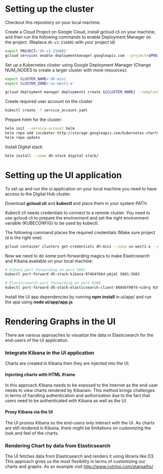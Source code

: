 # Setting up the cluster

Checkout this repository on your local machine.

Create a Cloud Project on Google Cloud, install gcloud cli on your machine, and then run the following commands to enable Deployment Manager on the project.
 (Replace `dh-v1-216802` with your project id)
```sh
export PROJECT='dh-v1-216802'
gcloud services enable deploymentmanager.googleapis.com --project=$PROJECT
```

Set up a Kubernetes cluster using Google Deployment Manager (Change NUM_NODES to create a larger cluster with more resources):

```sh
export CLUSTER_NAME='dh-mini'
export CLUSTER_ZONE='us-west1-a'

gcloud deployment-manager deployments create ${CLUSTER_NAME} --template=k8s.py  --properties=CLUSTER_NAME:${CLUSTER_NAME},CLUSTER_ZONE:${CLUSTER_ZONE},NUM_NODES:4  --project=$PROJECT
```

Create required user account on the cluster

```sh
kubectl create -f service_account.yaml
```

Prepare helm for the cluster:

```sh
helm init --service-account helm
helm repo add incubator http://storage.googleapis.com/kubernetes-charts-incubator
helm repo update
```

Install Digital stack  
```sh
helm install --name dh-stack digital-stack/
```


# Setting up the UI application

To set up and run the ui application on your local machine you need to have access to the Digital Hub cluster.

Download **gcloud cli** and **kubectl** and place them in your system PATH.

Kubectl cli needs credentials to connect to a remote cluster. You need to use gcloud cli to prepare the environment and set the right environment variable (KUBECONFIG) to be used by kubectl.

The following command places the required credentials (Make sure project id is the right one):

```sh
gcloud container clusters get-credentials dh-mini --zone us-west1-a --project dh-v1-216802
```

Now we need to do some port-forwarding magics to make Elasticsearch and Kibana available on your local machine:

```sh
# Kibana port forwarding on port 5601
kubectl port-forward dh-stack-kibana-97464f66d-p6jml 5601:5601  

# Elasticsearch port forwarding on port 9200
kubectl port-forward dh-stack-elasticsearch-client-868d6f98fd-nz8rg 9200:9200
```

Install the UI app dependencies by running **npm install** in ui/app/ and run the app using **node ui/app/app.js**


# Rendering Graphs in the UI

There are various approaches to visualize the data in Elasticsearch for the end-users of the UI application. 

### Integrate Kibana in the UI application

Charts are created in Kibana then they are injected into the UI. 

#### Injecting charts with HTML iframe
In this approach Kibana needs to be exposed to the Internet as the end-user needs to view charts rendered by Kibanain. This method brings challenges in terms of handling authentication and authorization due to the fact that users need to be authenticated with Kibana as well as the UI.

#### Proxy Kibana via the UI
The UI proxies Kibana so the end-users only interact with the UI. As charts are still rendered in Kibana, there might be limitations on customizing the look and feel of the charts.


### Rendering Chart by data from Elasticsearch
The UI fetches data from Elasticsearch and renders it using libraris like D3. This approach gives us the most flexibility in terms of customizing our charts and graphs. As an example visit http://www.cotrino.com/starpaths/

